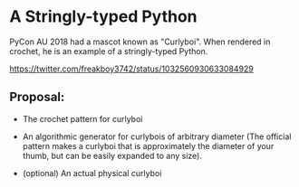 A Stringly-typed Python
=======================

PyCon AU 2018 had a mascot known as "Curlyboi". When rendered in crochet, he is an example of a stringly-typed Python.

https://twitter.com/freakboy3742/status/1032560930633084929

Proposal:
---------

* The crochet pattern for curlyboi

* An algorithmic generator for curlybois of arbitrary diameter (The official pattern makes a curlyboi that is approximately the diameter of your thumb, but can be easily expanded to any size).

* (optional) An actual physical curlyboi
